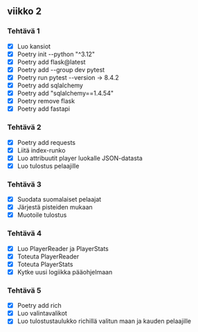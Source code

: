 ## viikko 2 

### Tehtävä 1 
- [X] Luo kansiot              
- [X] Poetry init --python "^3.12"            
- [X] Poetry add flask@latest             
- [X] Poetry add --group dev pytest             
- [X] Poetry run pytest --version  -> 8.4.2            
- [X] Poetry add sqlalchemy              
- [X] Poetry add "sqlalchemy==1.4.54"             
- [X] Poetry remove flask          
- [X] Poetry add fastapi               

### Tehtävä 2 
- [X] Poetry add requests                
- [X] Liitä index-runko             
- [X] Luo attribuutit player luokalle JSON-datasta             
- [X] Luo tulostus pelaajille             

### Tehtävä 3
- [X] Suodata suomalaiset pelaajat        
- [X] Järjestä pisteiden mukaan           
- [X] Muotoile tulostus   

### Tehtävä 4 
- [X] Luo PlayerReader ja PlayerStats        
- [X] Toteuta PlayerReader           
- [X] Toteuta PlayerStats         
- [X] Kytke uusi logiikka pääohjelmaan               

### Tehtävä 5 
- [X] Poetry add rich      
- [X] Luo valintavalikot 
- [X] Luo tulostustaulukko richillä valitun maan ja kauden pelaajille
